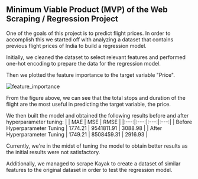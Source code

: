 ## Minimum Viable Product (MVP) of the Web Scraping / Regression Project
One of the goals of this project is to predict flight prices. In order to accomplish this we started off with analyzing a dataset that contains previous flight prices
of India to build a regression model.

Initially, we cleaned the dataset to select relevant features and performed one-hot encoding to prepare the data for the regression model. 

Then we plotted the feature importance to the target variable "Price".

![feature_importance](https://raw.githubusercontent.com/MeshalAlamr/web-scraping-regression/main/e5V2jxK9F4.png)

From the figure above, we can see that the total stops and duration of the flight are the most useful in predicting the target variable, the price.

We then built the model and obtained the following results before and after hyperparameter tuning:
|  | MAE | MSE | RMSE |
|:---:|:---:|:---:|:---:|
| Before Hyperparameter Tuning | 1774.21 | 9541811.91 | 3088.98 |
| After Hyperparameter Tuning | 1749.21 | 8508459.31 | 2916.93 |

Currently, we're in the midst of tuning the model to obtain better results as the initial results were not satisfactory.

Additionally, we managed to scrape Kayak to create a dataset of similar features to the original dataset in order to test the regression model.
